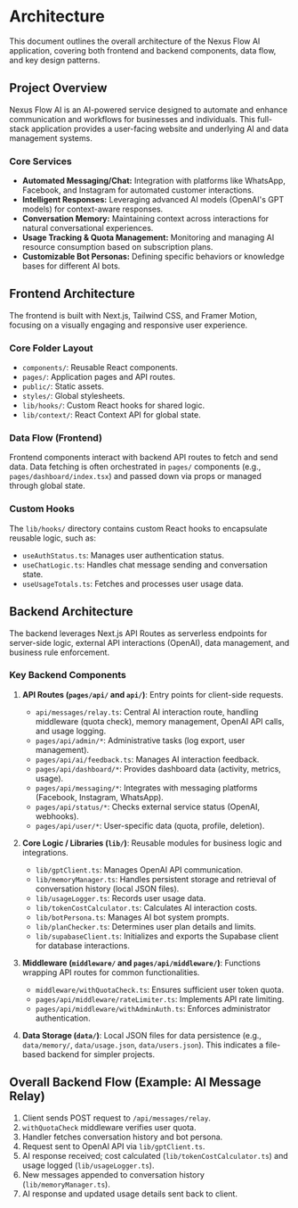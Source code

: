 # Architecture

This document outlines the overall architecture of the Nexus Flow AI application, covering both frontend and backend components, data flow, and key design patterns.

## Project Overview

Nexus Flow AI is an AI-powered service designed to automate and enhance communication and workflows for businesses and individuals. This full-stack application provides a user-facing website and underlying AI and data management systems.

### Core Services

*   **Automated Messaging/Chat:** Integration with platforms like WhatsApp, Facebook, and Instagram for automated customer interactions.
*   **Intelligent Responses:** Leveraging advanced AI models (OpenAI's GPT models) for context-aware responses.
*   **Conversation Memory:** Maintaining context across interactions for natural conversational experiences.
*   **Usage Tracking & Quota Management:** Monitoring and managing AI resource consumption based on subscription plans.
*   **Customizable Bot Personas:** Defining specific behaviors or knowledge bases for different AI bots.

## Frontend Architecture

The frontend is built with Next.js, Tailwind CSS, and Framer Motion, focusing on a visually engaging and responsive user experience.

### Core Folder Layout

*   `components/`: Reusable React components.
*   `pages/`: Application pages and API routes.
*   `public/`: Static assets.
*   `styles/`: Global stylesheets.
*   `lib/hooks/`: Custom React hooks for shared logic.
*   `lib/context/`: React Context API for global state.

### Data Flow (Frontend)

Frontend components interact with backend API routes to fetch and send data. Data fetching is often orchestrated in `pages/` components (e.g., `pages/dashboard/index.tsx`) and passed down via props or managed through global state.

### Custom Hooks

The `lib/hooks/` directory contains custom React hooks to encapsulate reusable logic, such as:

*   `useAuthStatus.ts`: Manages user authentication status.
*   `useChatLogic.ts`: Handles chat message sending and conversation state.
*   `useUsageTotals.ts`: Fetches and processes user usage data.

## Backend Architecture

The backend leverages Next.js API Routes as serverless endpoints for server-side logic, external API interactions (OpenAI), data management, and business rule enforcement.

### Key Backend Components

1.  **API Routes (`pages/api/` and `api/`)**: Entry points for client-side requests.
    *   `api/messages/relay.ts`: Central AI interaction route, handling middleware (quota check), memory management, OpenAI API calls, and usage logging.
    *   `pages/api/admin/*`: Administrative tasks (log export, user management).
    *   `pages/api/ai/feedback.ts`: Manages AI interaction feedback.
    *   `pages/api/dashboard/*`: Provides dashboard data (activity, metrics, usage).
    *   `pages/api/messaging/*`: Integrates with messaging platforms (Facebook, Instagram, WhatsApp).
    *   `pages/api/status/*`: Checks external service status (OpenAI, webhooks).
    *   `pages/api/user/*`: User-specific data (quota, profile, deletion).

2.  **Core Logic / Libraries (`lib/`)**: Reusable modules for business logic and integrations.
    *   `lib/gptClient.ts`: Manages OpenAI API communication.
    *   `lib/memoryManager.ts`: Handles persistent storage and retrieval of conversation history (local JSON files).
    *   `lib/usageLogger.ts`: Records user usage data.
    *   `lib/tokenCostCalculator.ts`: Calculates AI interaction costs.
    *   `lib/botPersona.ts`: Manages AI bot system prompts.
    *   `lib/planChecker.ts`: Determines user plan details and limits.
    *   `lib/supabaseClient.ts`: Initializes and exports the Supabase client for database interactions.

3.  **Middleware (`middleware/` and `pages/api/middleware/`)**: Functions wrapping API routes for common functionalities.
    *   `middleware/withQuotaCheck.ts`: Ensures sufficient user token quota.
    *   `pages/api/middleware/rateLimiter.ts`: Implements API rate limiting.
    *   `pages/api/middleware/withAdminAuth.ts`: Enforces administrator authentication.

4.  **Data Storage (`data/`)**: Local JSON files for data persistence (e.g., `data/memory/`, `data/usage.json`, `data/users.json`). This indicates a file-based backend for simpler projects.

## Overall Backend Flow (Example: AI Message Relay)

1.  Client sends POST request to `/api/messages/relay`.
2.  `withQuotaCheck` middleware verifies user quota.
3.  Handler fetches conversation history and bot persona.
4.  Request sent to OpenAI API via `lib/gptClient.ts`.
5.  AI response received; cost calculated (`lib/tokenCostCalculator.ts`) and usage logged (`lib/usageLogger.ts`).
6.  New messages appended to conversation history (`lib/memoryManager.ts`).
7.  AI response and updated usage details sent back to client.